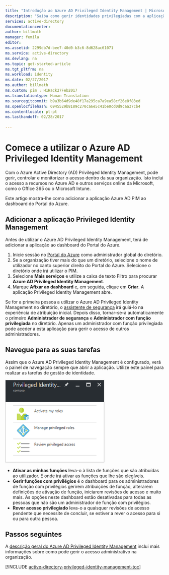 ```yaml
---
title: "Introdução ao Azure AD Privileged Identity Management | Microsoft Docs"
description: "Saiba como gerir identidades privilegiadas com a aplicação do Azure Active Directory Privileged Identity Management no Portal do Azure."
services: active-directory
documentationcenter: 
author: billmath
manager: femila
editor: 
ms.assetid: 2299db7d-bee7-40d0-b3c6-8d628ac61071
ms.service: active-directory
ms.devlang: na
ms.topic: get-started-article
ms.tgt_pltfrm: na
ms.workload: identity
ms.date: 02/27/2017
ms.author: billmath
ms.custom: pim ; H1Hack27Feb2017
ms.translationtype: Human Translation
ms.sourcegitcommit: b9a3b64d9de48f17a295ca7a9ea58cf26e8f83ed
ms.openlocfilehash: 6945529b8189c270ca6e5c41be0cd0d9caa37cb4
ms.contentlocale: pt-pt
ms.lasthandoff: 02/28/2017

---
```

# <a name="start-using-azure-ad-privileged-identity-management"></a>Comece a utilizar o Azure AD Privileged Identity Management
Com o Azure Active Directory (AD) Privileged Identity Management, pode gerir, controlar e monitorizar o acesso dentro da sua organização. Isto inclui o acesso a recursos no Azure AD e outros serviços online da Microsoft, como o Office 365 ou o Microsoft Intune.

Este artigo mostra-lhe como adicionar a aplicação Azure AD PIM ao dashboard do Portal do Azure.

## <a name="add-the-privileged-identity-management-application"></a>Adicionar a aplicação Privileged Identity Management
Antes de utilizar o Azure AD Privileged Identity Management, terá de adicionar a aplicação ao dashboard do Portal do Azure.

1. Inicie sessão no [Portal do Azure](https://portal.azure.com/) como administrador global do diretório.
2. Se a organização tiver mais do que um diretório, selecione o nome de utilizador no canto superior direito do Portal do Azure. Selecione o diretório onde irá utilizar o PIM.
3. Selecione **Mais serviços** e utilize a caixa de texto Filtro para procurar **Azure AD Privileged Identity Management**.
4. Marque **Afixar ao dashboard** e, em seguida, clique em **Criar**. A aplicação Privileged Identity Management abre.

Se for a primeira pessoa a utilizar o Azure AD Privileged Identity Management no diretório, o [assistente de segurança](active-directory-privileged-identity-management-security-wizard.md) irá guiá-lo na experiência de atribuição inicial. Depois disso, tornar-se-à automaticamente o primeiro **Administrador de segurança** e **Administrador com função privilegiada** no diretório. Apenas um administrador com função privilegiada pode aceder a esta aplicação para gerir o acesso de outros administradores.  

## <a name="navigate-to-your-tasks"></a>Navegue para as suas tarefas
Assim que o Azure AD Privileged Identity Management é configurado, verá o painel de navegação sempre que abrir a aplicação. Utilize este painel para realizar as tarefas de gestão de identidade.

![Tarefas de nível superior para PIM - captura de ecrã](./media/active-directory-privileged-identity-management-getting-started/pim_tasks.png)

* **Ativar as minhas funções** leva-o à lista de funções que são atribuídas ao utilizador. É onde irá ativar as funções que lhe são elegíveis.
* **Gerir funções com privilégios** é o dashboard para os administradores de função com privilégios gerirem atribuições de função, alterarem definições de ativação de função, iniciarem revisões de acesso e muito mais. As opções neste dashboard estão desativadas para todas as pessoas que não são um administrador de função com privilégios.
* **Rever acesso privilegiado** leva-o a quaisquer revisões de acesso pendente que necessite de concluir, se estiver a rever o acesso para si ou para outra pessoa. 

## <a name="next-steps"></a>Passos seguintes
A [descrição geral do Azure AD Privileged Identity Management](active-directory-privileged-identity-management-configure.md) inclui mais informações sobre como pode gerir o acesso administrativo na organização.

[!INCLUDE [active-directory-privileged-identity-management-toc](../../includes/active-directory-privileged-identity-management-toc.md)]

<!--Image references-->

[1]: ./media/active-directory-privileged-identity-management-configure/PIM_EnablePim.png

